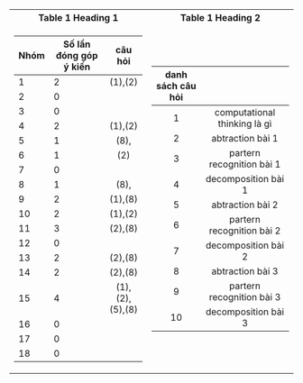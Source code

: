 <table>
<tr><th>Table 1 Heading 1 </th><th>Table 1 Heading 2</th></tr>
<tr><td>

| Nhóm | Số lần đóng góp ý kiến |     câu hỏi     | 
|------|------------------------|:---------------:|
| 1    | 2                      |         (1),(2) |
| 2    | 0                      |                 |
| 3    | 0                      |                 |
| 4    | 2                      |         (1),(2) |
| 5    | 1                      |            (8), |
| 6    | 1                      |             (2) |
| 7    | 0                      |                 |
| 8    | 1                      |            (8), |
| 9    | 2                      |         (1),(8) |
| 10   | 2                      |         (1),(2) |
| 11   | 3                      |         (2),(8) |
| 12   | 0                      |                 |
| 13   | 2                      |         (2),(8) |
| 14   | 2                      |         (2),(8) |
| 15   | 4                      | (1),(2),(5),(8) |
| 16   | 0                      |                 |
| 17   | 0                      |                 |
| 18   | 0                      |                 |

</td><td>
  
| danh sách câu hỏi |                                |
|:-----------------:|:------------------------------:|
| 1                 | computational   thinking là gì |
| 2                 | abtraction bài   1             |
| 3                 | partern   recognition bài 1    |
| 4                 | decomposition   bài 1          |
| 5                 | abtraction bài   2             |
| 6                 | partern   recognition bài 2    |
| 7                 | decomposition   bài 2          |
| 8                 | abtraction bài   3             |
| 9                 | partern   recognition bài 3    |
| 10                | decomposition   bài 3          |

</td></tr> </table>
